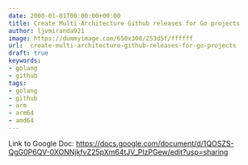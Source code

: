 ```yaml
---
date: 2000-01-01T00:00:00+00:00
title: Create Multi-Architecture Github releases for Go projects 
author: ljvmiranda921
image: https://dummyimage.com/650x300/253d5f/ffffff
url:  create-multi-architecture-github-releases-for-go-projects
draft: true
keywords:
- golang
- github
tags:
- golang
- github
- arm
- arm64
- amd64
---
```


Link to Google Doc: https://docs.google.com/document/d/1QOSZS-QgG0P6QV-0XONNjkfvZ25pXm64tJV_PlzPGew/edit?usp=sharing

